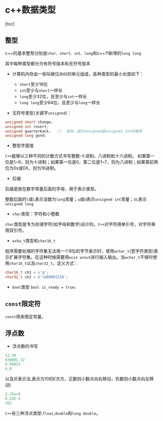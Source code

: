# c++数据类型

[toc]

## 整型

c\++的基本整型分别是`char、short、int、long`和c++11新增的`long long`

其中每种类型都分为有符号版本和无符号版本

- 计算机内存由一些叫做位(bit)的单元组成，各种类型的最小长度如下：

  - `short`至少16位
  - `int`至少与`short`一样长
  - `long`至少32位，且至少与`int`一样长
  - `long long`至少64位，且至少与`long`一样长

- 无符号类型(关键字`unsigned`)：

```c++
unsigned short change;
unsigned int rovert;
unsigned quarterback;   //  有效，因为unsigned是unsigned int的缩写
unsigned long gond;
```

- 整型字面值

`C++`能够以三种不同的计数方式书写整数:十进制，八进制和十六进制。
如果第一位是1~9，则为十进制；如果第一位是0，第二位是1~7，则为八进制；如果第前两位为0x或0X，则为16进制。

- 后缀

后缀是放在数字常量后面的字母，用于表示类型。

整数后面的`l`或`L`表示该数为`long`常量；`u`或`U`表示`unsigned int`常量；`UL`表示`unsigned long`

- `char`类型：字符和小整数

`char`类型是专为存储字符(如字母和数字)设计的。`C++`对字符用单引号，对字符串用双引号。

- `wcha_t`类型和`char16_t`

程序需要处理的字符集无法用一个8位的字节表示时，使用`wchar_t`(宽字符类型)表示扩展字符集。在这种时候需要用`wcin wcout`进行输入输出。当`wchar_t`不够时使用`char16_t`以及`char32_t`，定义方式：

```c++
char16_t ch1 = u'q';
char32_t ch2 = U'\U0000222B';
```

- `bool`类型
`bool is_ready = true;`

## `const`限定符

`const`用来限定常量。

## 浮点数

- 浮点数的书写

```c++
12.34
939001.32
0.00023
8.0
```

以及(E表示法,表示为10的E次方，正数则小数点向右移动，负数则小数点向左移动)

```c++
2.25e+8
8.33E-4
7E5
```

`C++`有三种浮点类型:`float`,`double`和`long double`。
